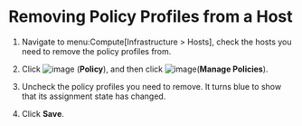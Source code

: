 # Removing Policy Profiles from a Host

1.  Navigate to menu:Compute\[Infrastructure \> Hosts\], check the hosts
    you need to remove the policy profiles from.

2.  Click ![image](../images/1941.png) (**Policy**), and then click
    ![image](../images/1851.png)(**Manage Policies**).

3.  Uncheck the policy profiles you need to remove. It turns blue to
    show that its assignment state has changed.

4.  Click **Save**.
